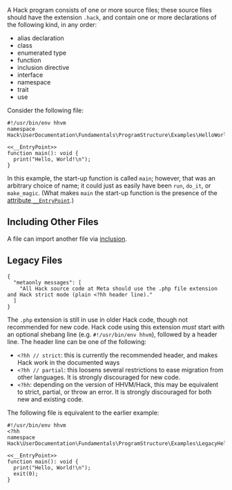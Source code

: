 A Hack program consists of one or more source files; these source files should
have the extension `.hack`, and contain one or more declarations of the following kind,
in any order:

* alias declaration
* class
* enumerated type
* function
* inclusion directive
* interface
* namespace
* trait
* use

Consider the following file:

```hello-world.hack
#!/usr/bin/env hhvm
namespace Hack\UserDocumentation\Fundamentals\ProgramStructure\Examples\HelloWorld;

<<__EntryPoint>>
function main(): void {
  print("Hello, World!\n");
}
```

In this example, the start-up function is called `main`; however, that was an arbitrary choice of name; it could just as easily
have been `run`, `do_it`, or `make_magic`. (What makes `main` the start-up function is the presence of the [attribute `__EntryPoint`](../attributes/predefined-attributes#__entrypoint).)

## Including Other Files

A file can import another file via [inclusion](script-inclusion.md).

## Legacy Files
```yamlmeta
{
  "metaonly messages": [
    "All Hack source code at Meta should use the .php file extension and Hack strict mode (plain <?hh header line)."
  ]
}
```

The `.php` extension is still in use in older Hack code, though not recommended for new code. Hack code using
this extension *must* start with an optional shebang line (e.g. `#!/usr/bin/env hhvm`), followed by a header line. The header line can be one of the following:

- `<?hh // strict`: this is currently the recommended header, and makes Hack work in the documented ways
- `<?hh // partial`: this loosens several restrictions to ease migration from other languages. It is strongly
  discouraged for new code.
- `<?hh`: depending on the version of HHVM/Hack, this may be equivalent to strict, partial, or throw an error. It is strongly discouraged for both new and existing code.

The following file is equivalent to the earlier example:

```legacy.php
#!/usr/bin/env hhvm
<?hh
namespace Hack\UserDocumentation\Fundamentals\ProgramStructure\Examples\LegacyHelloWorld;

<<__EntryPoint>>
function main(): void {
  print("Hello, World!\n");
  exit(0);
}
```
